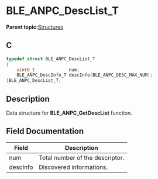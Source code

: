 # BLE\_ANPC\_DescList\_T

**Parent topic:**[Structures](GUID-4E49A4DF-FDD3-40FC-801F-BF51C85F516A.md)

## C

```c
typedef struct BLE_ANPC_DescList_T
{
    uint8_t 		    num;
    BLE_ANPC_DescInfo_T descInfo[BLE_ANPC_DESC_MAX_NUM];
}BLE_ANPC_DescList_T;
```

## Description

Data structure for **BLE\_ANPC\_GetDescList** function.

## Field Documentation

|Field|Description|
|-----|-----------|
|num|Total number of the descriptor.|
|descInfo|Discovered informations.|

